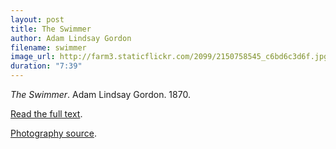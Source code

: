 ```yaml
---
layout: post
title: The Swimmer
author: Adam Lindsay Gordon
filename: swimmer
image_url: http://farm3.staticflickr.com/2099/2150758545_c6bd6c3d6f.jpg
duration: "7:39"
---
```


_The Swimmer_.  Adam Lindsay Gordon.  1870.

[Read the full text](http://www.middlemiss.org/lit/authors/gordonal/poetry/swimmer.html).

[Photography source](http://www.flickr.com/photos/trashd/2150758545/).
